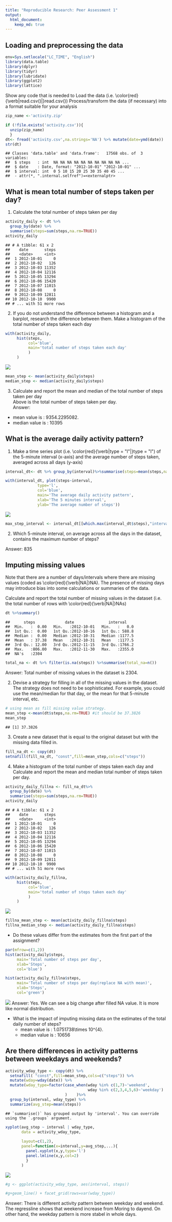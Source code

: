 ```yaml
---
title: "Reproducible Research: Peer Assessment 1"
output: 
  html_document:
    keep_md: true
---
```



## Loading and preprocessing the data

```r
env=Sys.setlocale("LC_TIME", "English")
library(data.table)
library(dplyr)
library(tidyr)
library(lubridate)
library(ggplot2)
library(lattice)
```

Show any code that is needed to
Load the data (i.e. \color{red}{\verb|read.csv()|}read.csv())
Process/transform the data (if necessary) into a format suitable for your analysis


```r
zip_name <-'activity.zip'

if (!file.exists('activity.csv')){
  unzip(zip_name)
  }
dt<- fread('activity.csv',na.strings='NA') %>% mutate(date=ymd(date))
str(dt)
```

```
## Classes 'data.table' and 'data.frame':	17568 obs. of  3 variables:
##  $ steps   : int  NA NA NA NA NA NA NA NA NA NA ...
##  $ date    : Date, format: "2012-10-01" "2012-10-01" ...
##  $ interval: int  0 5 10 15 20 25 30 35 40 45 ...
##  - attr(*, ".internal.selfref")=<externalptr>
```

## What is mean total number of steps taken per day?  
1. Calculate the total number of steps taken per day  


```r
activity_daily <- dt %>% 
  group_by(date) %>% 
  summarise(steps=sum(steps,na.rm=TRUE))
activity_daily
```

```
## # A tibble: 61 x 2
##    date       steps
##    <date>     <int>
##  1 2012-10-01     0
##  2 2012-10-02   126
##  3 2012-10-03 11352
##  4 2012-10-04 12116
##  5 2012-10-05 13294
##  6 2012-10-06 15420
##  7 2012-10-07 11015
##  8 2012-10-08     0
##  9 2012-10-09 12811
## 10 2012-10-10  9900
## # ... with 51 more rows
```

2. If you do not understand the difference between a histogram and a barplot, research the difference between them. Make a histogram of the total number of steps taken each day

```r
with(activity_daily, 
     hist(steps,
          col='blue',
          main='total number of steps taken each day'
          )
     )
```

![](RepData_project1_files/figure-html/histplot-1.png)<!-- -->

```r
mean_step <- mean(activity_daily$steps)
median_step <- median(activity_daily$steps)
```
3. Calculate and report the mean and median of the total number of steps taken per day  
Above is the total number of steps taken per day.   
Answer: 
  - mean value is : 9354.2295082.   
  - median value is : 10395    

## What is the average daily activity pattern?

1. Make a time series plot (i.e. \color{red}{\verb|type = "l"|}type = "l") of the 5-minute interval (x-axis) and the average number of steps taken, averaged across all days (y-axis)


```r
interval_dt<- dt %>% group_by(interval)%>%summarise(steps=mean(steps,na.rm=TRUE))

with(interval_dt, plot(steps~interval,
              type='l',
              col='blue',
              main='The average daily activity pattern',
              xlab='The 5 minutes interval',
              ylab='The average number of steps'))
```

![](RepData_project1_files/figure-html/tsplot-1.png)<!-- -->

```r
max_step_interval <- interval_dt[[which.max(interval_dt$steps),"interval"]]
```
2. Which 5-minute interval, on average across all the days in the dataset, contains the maximum number of steps?

Answer: 835

## Imputing missing values

Note that there are a number of days/intervals where there are missing values (coded as \color{red}{\verb|NA|}NA). The presence of missing days may introduce bias into some calculations or summaries of the data.

Calculate and report the total number of missing values in the dataset (i.e. the total number of rows with \color{red}{\verb|NA|}NAs)

```r
dt %>%summary()
```

```
##      steps             date               interval     
##  Min.   :  0.00   Min.   :2012-10-01   Min.   :   0.0  
##  1st Qu.:  0.00   1st Qu.:2012-10-16   1st Qu.: 588.8  
##  Median :  0.00   Median :2012-10-31   Median :1177.5  
##  Mean   : 37.38   Mean   :2012-10-31   Mean   :1177.5  
##  3rd Qu.: 12.00   3rd Qu.:2012-11-15   3rd Qu.:1766.2  
##  Max.   :806.00   Max.   :2012-11-30   Max.   :2355.0  
##  NA's   :2304
```

```r
total_na <- dt %>% filter(is.na(steps)) %>%summarise(total_na=n())
```
Answer: Total number of missing values in the dataset is 2304.

2. Devise a strategy for filling in all of the missing values in the dataset. The strategy does not need to be sophisticated. For example, you could use the mean/median for that day, or the mean for that 5-minute interval, etc.

```r
# using mean as fill missing value strategy.
mean_step <-mean(dt$steps,na.rm=TRUE) #it should be 37.3826
mean_step
```

```
## [1] 37.3826
```

3. Create a new dataset that is equal to the original dataset but with the missing data filled in.

```r
fill_na_dt <- copy(dt)
setnafill(fill_na_dt, "const",fill=mean_step,cols=c("steps"))
```

4. Make a histogram of the total number of steps taken each day and Calculate and report the mean and median total number of steps taken per day. 

```r
activity_daily_fillna <- fill_na_dt%>% 
  group_by(date) %>% 
  summarise(steps=sum(steps,na.rm=TRUE))
activity_daily
```

```
## # A tibble: 61 x 2
##    date       steps
##    <date>     <int>
##  1 2012-10-01     0
##  2 2012-10-02   126
##  3 2012-10-03 11352
##  4 2012-10-04 12116
##  5 2012-10-05 13294
##  6 2012-10-06 15420
##  7 2012-10-07 11015
##  8 2012-10-08     0
##  9 2012-10-09 12811
## 10 2012-10-10  9900
## # ... with 51 more rows
```


```r
with(activity_daily_fillna, 
     hist(steps,
          col='blue',
          main='total number of steps taken each day'
          )
     )
```

![](RepData_project1_files/figure-html/fillna_histgram-1.png)<!-- -->

```r
fillna_mean_step <- mean(activity_daily_fillna$steps)
fillna_median_step <- median(activity_daily_fillna$steps)
```
- Do these values differ from the estimates from the first part of the assignment? 

```r
par(mfrow=c(1,2))
hist(activity_daily$steps,
     main='Total number of steps per day', 
     xlab='Steps',
     col='blue')

hist(activity_daily_fillna$steps,
     main='Total number of steps per day(replace NA with mean)', 
     xlab='Steps',
     col='green')
```

![](RepData_project1_files/figure-html/compare_histplots-1.png)<!-- -->
Answer: Yes. We can see a big change after filled NA value. It is more like normal distribution.

- What is the impact of imputing missing data on the estimates of the total daily number of steps?
  - mean value is : 1.0751738\times 10^{4}.   
  - median value is : 10656 
  
## Are there differences in activity patterns between weekdays and weekends?


```r
activity_wday_type <- copy(dt) %>% 
  setnafill( "const",fill=mean_step,cols=c("steps")) %>%
  mutate(wday=wday(date)) %>%
  mutate(wday_type=factor(case_when(wday %in% c(1,7)~'weekend',
                                    wday %in% c(2,3,4,5,6)~'weekday')
                          )    )%>%
  group_by(interval, wday_type) %>%
  summarize(avg_step=mean(steps))
```

```
## `summarise()` has grouped output by 'interval'. You can override using the `.groups` argument.
```

```r
xyplot(avg_step ~ interval | wday_type, 
       data = activity_wday_type,
      
       layout=c(1,2),
       panel=function(x=interval,y=avg_step,...){
         panel.xyplot(x,y,type='l')
         panel.lmline(x,y,col=2)
         }
       )
```

![](RepData_project1_files/figure-html/weekda-1.png)<!-- -->

```r
#g <- ggplot(activity_wday_type, aes(interval, steps))

#g+geom_line() + facet_grid(rows=var(wday_type))
```
Answer: There is different activity pattern between weekday and weekend. The regressline shows that weekend increase from Moring to dayend. On other hand, the weekday pattern is more stabel in whole days.
